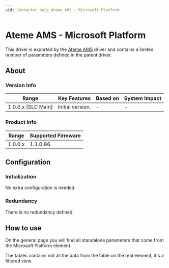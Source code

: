 ```yaml
---
uid: Connector_help_Ateme_AMS_-_Microsoft_Platform
---
```


# Ateme AMS - Microsoft Platform

This driver is exported by the [Ateme AMS](xref:Connector_help_Ateme_AMS) driver and contains a limited number of parameters defined in the parent driver.

## About

### Version Info

| **Range**            | **Key Features** | **Based on** | **System Impact** |
|----------------------|------------------|--------------|-------------------|
| 1.0.0.x \[SLC Main\] | Initial version. | \-           | \-                |

### Product Info

| **Range** | **Supported Firmware** |
|-----------|------------------------|
| 1.0.0.x   | 1.1.0.86               |

## Configuration

### Initialization

No extra configuration is needed.

### Redundancy

There is no redundancy defined.

## How to use

On the general page you will find all standalone parameters that come from the Microsoft Platform element.

The tables contains not all the data from the table on the real element, it's a filtered view.

